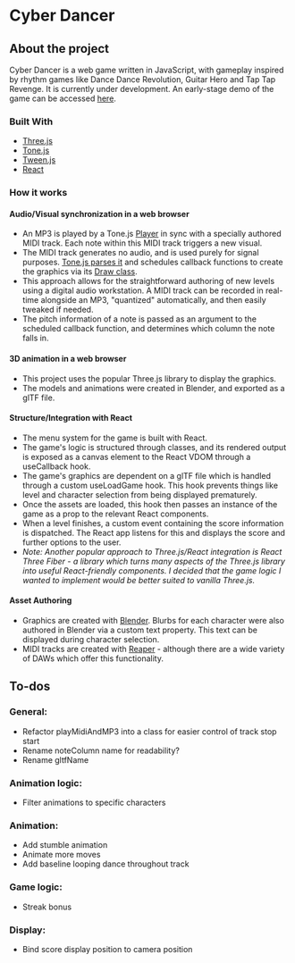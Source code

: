 # Cyber Dancer
## About the project
Cyber Dancer is a web game written in JavaScript, with gameplay inspired by rhythm games like Dance Dance Revolution, Guitar Hero and Tap Tap Revenge. It is currently under development. An early-stage demo of the game can be accessed [here](https://cyber-dancer.vercel.app/).
### Built With
- [Three.js](https://threejs.org/)
- [Tone.js](https://tonejs.github.io/docs/14.9.17/index.html)
- [Tween.js](https://github.com/tweenjs/tween.js)
- [React](https://react.dev/)

### How it works
#### Audio/Visual synchronization in a web browser
- An MP3 is played by a Tone.js [Player](https://tonejs.github.io/docs/14.9.17/classes/Player.html) in sync with a specially authored MIDI track. Each note within this MIDI track triggers a new visual.
- The MIDI track generates no audio, and is used purely for signal purposes. [Tone.js parses it](https://github.com/Tonejs/Midi) and schedules callback functions to create the graphics via its [Draw class](https://tonejs.github.io/docs/14.9.17/functions/getDraw.html).
- This approach allows for the straightforward authoring of new levels using a digital audio workstation. A MIDI track can be recorded in real-time alongside an MP3, "quantized" automatically, and then easily tweaked if needed.
- The pitch information of a note is passed as an argument to the scheduled callback function, and determines which column the note falls in.

#### 3D animation in a web browser
- This project uses the popular Three.js library to display the graphics.
- The models and animations were created in Blender, and exported as a glTF file. 

#### Structure/Integration with React
- The menu system for the game is built with React.
- The game's logic is structured through classes, and its rendered output is exposed as a canvas element to the React VDOM through a useCallback hook.
- The game's graphics are dependent on a glTF file which is handled through a custom useLoadGame hook. This hook prevents things like level and character selection from being displayed prematurely. 
- Once the assets are loaded, this hook then passes an instance of the game as a prop to the relevant React components.
- When a level finishes, a custom event containing the score information is dispatched. The React app listens for this and displays the score and further options to the user.
- _Note: Another popular approach to Three.js/React integration is React Three Fiber - a library which turns many aspects of the Three.js library into useful React-friendly components. I decided that the game logic I wanted to implement would be better suited to vanilla Three.js._

#### Asset Authoring
- Graphics are created with [Blender](https://www.blender.org/). Blurbs for each character were also authored in Blender via a custom text property. This text can be displayed during character selection.
- MIDI tracks are created with [Reaper](https://www.reaper.fm/) - although there are a wide variety of DAWs which offer this functionality.

## To-dos
### General:
- Refactor playMidiAndMP3 into a class for easier control of track stop start
- Rename noteColumn name for readability?
- Rename gltfName
### Animation logic:
- Filter animations to specific characters
### Animation:
- Add stumble animation
- Animate more moves
- Add baseline looping dance throughout track
### Game logic:
- Streak bonus
### Display:
- Bind score display position to camera position

